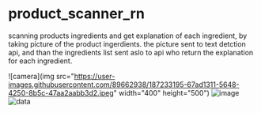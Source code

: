 # product_scanner_rn
scanning products ingredients and get explanation of each ingredient,
by taking picture of the product ingerdients.
the picture sent to text detction api,
and than the ingredients list sent aslo to api who return the explanation for each ingredient.



![camera](img src="https://user-images.githubusercontent.com/89662938/187233195-67ad1311-5648-4250-8b5c-47aa2aabb3d2.jpeg" width="400" height="500")
![image](https://user-images.githubusercontent.com/89662938/187233194-fa440ef2-f0d3-46ec-822c-13ac18b19c58.jpeg)
![data](https://user-images.githubusercontent.com/89662938/187233197-389541b9-dba0-4e73-8aa6-8e91e8989aa4.jpeg)
